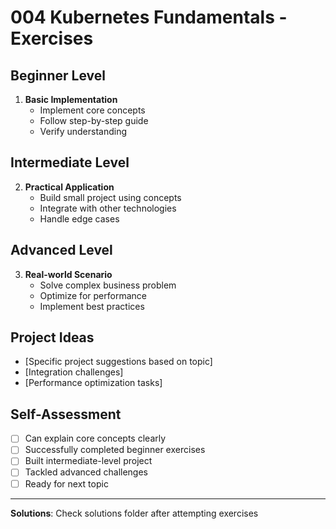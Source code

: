 # 004 Kubernetes Fundamentals - Exercises

## Beginner Level
1. **Basic Implementation**
   - Implement core concepts
   - Follow step-by-step guide
   - Verify understanding

## Intermediate Level
2. **Practical Application**
   - Build small project using concepts
   - Integrate with other technologies
   - Handle edge cases

## Advanced Level
3. **Real-world Scenario**
   - Solve complex business problem
   - Optimize for performance
   - Implement best practices

## Project Ideas
- [Specific project suggestions based on topic]
- [Integration challenges]
- [Performance optimization tasks]

## Self-Assessment
- [ ] Can explain core concepts clearly
- [ ] Successfully completed beginner exercises
- [ ] Built intermediate-level project
- [ ] Tackled advanced challenges
- [ ] Ready for next topic

---

**Solutions**: Check solutions folder after attempting exercises
